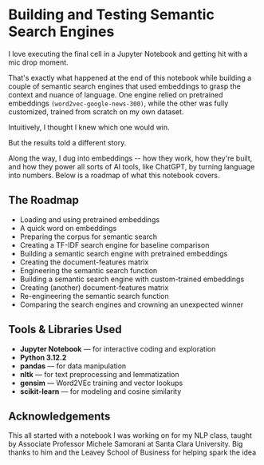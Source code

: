 # Building and Testing Semantic Search Engines

I love executing the final cell in a Jupyter Notebook and getting hit with a mic drop moment.

That's exactly what happened at the end of this notebook while building a couple of semantic search engines that used embeddings to grasp the context and nuance of language. One engine relied on pretrained embeddings `(word2vec-google-news-300)`, while the other was fully customized, trained from scratch on my own dataset.

Intuitively, I thought I knew which one would win.

But the results told a different story.

Along the way, I dug into embeddings -- how they work, how they're built, and how they power all sorts of AI tools, like ChatGPT, by turning language into numbers. Below is a roadmap of what this notebook covers.

## The Roadmap
- Loading and using pretrained embeddings
- A quick word on embeddings
- Preparing the corpus for semantic search
- Creating a TF-IDF search engine for baseline comparison
- Building a semantic search engine with pretrained embeddings
- Creating the document-features matrix
- Engineering the semantic search function
- Building a semantic search engine with custom-trained embeddings
- Creating (another) document-features matrix
- Re-engineering the semantic search function
- Comparing the search engines and crowning an unexpected winner

## Tools & Libraries Used
- **Jupyter Notebook** — for interactive coding and exploration  
- **Python 3.12.2**
- **pandas** — for data manipulation  
- **nltk** — for text preprocessing and lemmatization  
- **gensim** — Word2VEc training and vector lookups
- **scikit-learn** — for modeling and cosine similarity

## Acknowledgements

This all started with a notebook I was working on for my NLP class, taught by  Associate Professor Michele Samorani at Santa Clara University. Big thanks to him and the Leavey School of Business for helping spark the idea
